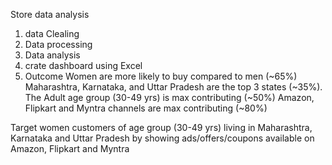Store data analysis 
1) data Clealing
2) Data processing
3) Data analysis
4) crate dashboard using Excel
5) Outcome 
Women are more likely to buy compared to men (~65%)
Maharashtra, Karnataka, and Uttar Pradesh are the top 3 states (~35%). The Adult age group (30-49 yrs) is max contributing (~50%)
Amazon, Flipkart and Myntra channels are max contributing (~80%)

Target women customers of age group (30-49 yrs) living in Maharashtra, Karnataka and Uttar Pradesh by showing ads/offers/coupons available on Amazon, Flipkart and Myntra 

